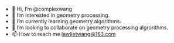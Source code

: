 - 👋 Hi, I’m @complexwang
- 👀 I’m interested in geometry processing.
- 🌱 I’m currently learning geometry algorithms.
- 💞️ I’m looking to collaborate on geometry processing algrorithms.
- 📫 How to reach me lawlietwang@163.com

<!---
complexwang/complexwang is a ✨ special ✨ repository because its `README.md` (this file) appears on your GitHub profile.
You can click the Preview link to take a look at your changes.
--->
